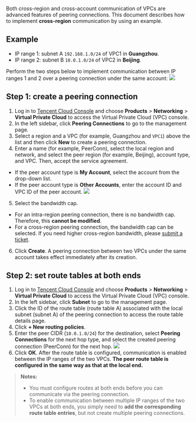 Both cross-region and cross-account communication of VPCs are advanced features of peering connections. This document describes how to implement **cross-region** communication by using an example.
## Example
- IP range 1: subnet A `192.168.1.0/24` of VPC1 in **Guangzhou**.
- IP range 2: subnet B `10.0.1.0/24` of VPC2 in **Beijing**.

Perform the two steps below to implement communication between IP ranges 1 and 2 over a peering connection under the same account:
![](//mc.qcloudimg.com/static/img/4817a68077ccf82022ea167476871c41/3.jpg)

## Step 1: create a peering connection
1. Log in to [Tencent Cloud Console](https://console.cloud.tencent.com/) and choose **Products** > **Networking** > **Virtual Private Cloud** to access the Virtual Private Cloud (VPC) console.
2. In the left sidebar, click **Peering Connections** to go to the management page.
3. Select a region and a VPC (for example, Guangzhou and `VPC1`) above the list and then click **New** to create a peering connection.
4. Enter a name (for example, PeerConn), select the local region and network, and select the peer region (for example, Beijing), account type, and VPC. Then, accept the service agreement.
 - If the peer account type is **My Account**, select the account from the drop-down list.
 - If the peer account type is **Other Accounts**, enter the account ID and VPC ID of the peer account.
 ![](https://main.qcloudimg.com/raw/c3ff3d9eb69255f5b1587edab7a13d23.png)
5. Select the bandwidth cap.
 - For an intra-region peering connection, there is no bandwidth cap. Therefore, this **cannot be modified**.
 - For a cross-region peering connection, the bandwidth cap can be selected. If you need higher cross-region bandwidth, please [submit a ticket](https://console.cloud.tencent.com/workorder/category).
6. Click **Create**. A peering connection between two VPCs under the same account takes effect immediately after its creation.


## Step 2: set route tables at both ends
1. Log in to [Tencent Cloud Console](https://console.cloud.tencent.com/) and choose **Products** > **Networking** > **Virtual Private Cloud** to access the Virtual Private Cloud (VPC) console.
2. In the left sidebar, click **Subnet** to go to the management page.
3. Click the ID of the route table (route table A) associated with the local subnet (subnet A) of the peering connection to access the route table details page.
4. Click **+ New routing policies**.
5. Enter the peer CIDR (`10.0.1.0/24`) for the destination, select **Peering Connections** for the next hop type, and select the created peering connection (PeerConn) for the next hop.
 ![](https://main.qcloudimg.com/raw/b497dcfd43a2661cd336649f554ddc78.png)
6. Click **OK**. After the route table is configured, communication is enabled between the IP ranges of the two VPCs.
**The peer route table is configured in the same way as that at the local end.**

>**Notes:**
>- You must configure routes at both ends before you can communicate via the peering connection.
>- To enable communication between multiple IP ranges of the two VPCs at both ends, you simply need to **add the corresponding route table entries**, but not create multiple peering connections.

